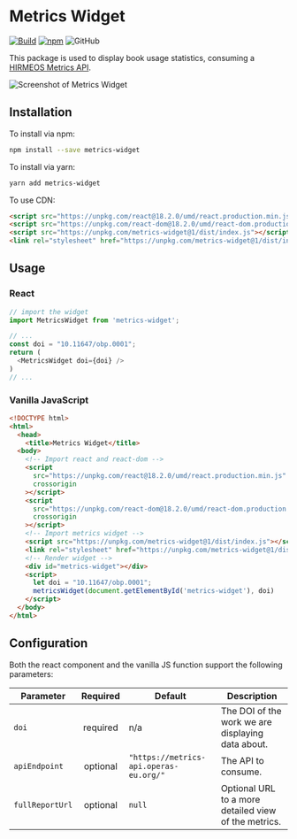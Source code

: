 # Metrics Widget

[![Build](https://github.com/OpenBookPublishers/metrics-widget/actions/workflows/build_test_and_check.yml/badge.svg)](https://github.com/OpenBookPublishers/metrics-widget/actions/workflows/build_test_and_check.yml)
[![npm](https://img.shields.io/npm/v/metrics-widget.svg)](https://www.npmjs.com/package/metrics-widget)
![GitHub](https://img.shields.io/github/license/OpenBookPublishers/metrics-widget)


This package is used to display book usage statistics, consuming a [HIRMEOS Metrics API](https://github.com/hirmeos/metrics-api).

![Screenshot of Metrics Widget](https://www.openbookpublishers.com/shopimages/metrics-widget.png)

## Installation

To install via npm:

```bash
npm install --save metrics-widget
```

To install via yarn:

```bash
yarn add metrics-widget
```

To use CDN:

```html
<script src="https://unpkg.com/react@18.2.0/umd/react.production.min.js" crossorigin></script>
<script src="https://unpkg.com/react-dom@18.2.0/umd/react-dom.production.min.js" crossorigin></script>
<script src="https://unpkg.com/metrics-widget@1/dist/index.js"></script>
<link rel="stylesheet" href="https://unpkg.com/metrics-widget@1/dist/index.css">
```

## Usage

### React

```javascript
// import the widget
import MetricsWidget from 'metrics-widget';

// ...
const doi = "10.11647/obp.0001";
return (
  <MetricsWidget doi={doi} />
)
// ...
```

### Vanilla JavaScript

```html
<!DOCTYPE html>
<html>
  <head>
    <title>Metrics Widget</title>
  <body>
    <!-- Import react and react-dom -->
    <script
      src="https://unpkg.com/react@18.2.0/umd/react.production.min.js"
      crossorigin
    ></script>
    <script
      src="https://unpkg.com/react-dom@18.2.0/umd/react-dom.production.min.js"
      crossorigin
    ></script>
    <!-- Import metrics widget -->
    <script src="https://unpkg.com/metrics-widget@1/dist/index.js"></script>
    <link rel="stylesheet" href="https://unpkg.com/metrics-widget@1/dist/index.css">
    <!-- Render widget -->
    <div id="metrics-widget"></div>
    <script>
      let doi = "10.11647/obp.0001";
      metricsWidget(document.getElementById('metrics-widget'), doi)
    </script>
  </body>
</html>
```

## Configuration

Both the react component and the vanilla JS function support the following parameters:


| Parameter       | Required | Default                                | Description                                         |
|-----------------|:--------:|----------------------------------------|-----------------------------------------------------|
| `doi`           | required | n/a                                    | The DOI of the work we are displaying data about.   |
| `apiEndpoint`   | optional | `"https://metrics-api.operas-eu.org/"` | The API to consume.                                 |
| `fullReportUrl` | optional | `null`                                 | Optional URL to a more detailed view of the metrics. |
